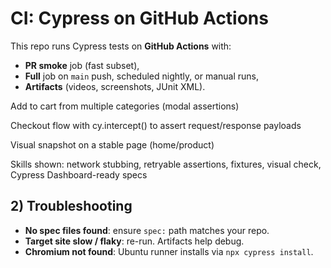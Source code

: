 # CI: Cypress on GitHub Actions


This repo runs Cypress tests on **GitHub Actions** with:
- **PR smoke** job (fast subset),
- **Full** job on `main` push, scheduled nightly, or manual runs,
- **Artifacts** (videos, screenshots, JUnit XML).


Add to cart from multiple categories (modal assertions)

Checkout flow with cy.intercept() to assert request/response payloads

Visual snapshot on a stable page (home/product)

Skills shown: network stubbing, retryable assertions, fixtures, visual check, Cypress Dashboard-ready specs


## 2) Troubleshooting
- **No spec files found**: ensure `spec:` path matches your repo.
- **Target site slow / flaky**: re-run. Artifacts help debug.
- **Chromium not found**: Ubuntu runner installs via `npx cypress install`.